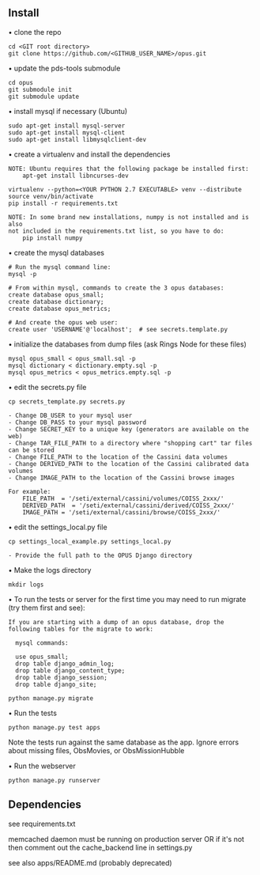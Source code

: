 ## Install

• clone the repo

    cd <GIT root directory>
    git clone https://github.com/<GITHUB_USER_NAME>/opus.git

• update the pds-tools submodule

    cd opus
    git submodule init
    git submodule update

• install mysql if necessary (Ubuntu)

    sudo apt-get install mysql-server
    sudo apt-get install mysql-client
    sudo apt-get install libmysqlclient-dev
	
• create a virtualenv and install the dependencies

    NOTE: Ubuntu requires that the following package be installed first:
        apt-get install libncurses-dev
	
    virtualenv --python=<YOUR PYTHON 2.7 EXECUTABLE> venv --distribute
    source venv/bin/activate
    pip install -r requirements.txt

    NOTE: In some brand new installations, numpy is not installed and is also
    not included in the requirements.txt list, so you have to do:
        pip install numpy

• create the mysql databases

    # Run the mysql command line:
    mysql -p
    
    # From within mysql, commands to create the 3 opus databases:  
    create database opus_small;  
    create database dictionary;
    create database opus_metrics;

    # And create the opus web user:
    create user 'USERNAME'@'localhost';  # see secrets.template.py 

• initialize the databases from dump files (ask Rings Node for these files)

    mysql opus_small < opus_small.sql -p
    mysql dictionary < dictionary.empty.sql -p
    mysql opus_metrics < opus_metrics.empty.sql -p

• edit the secrets.py file

    cp secrets_template.py secrets.py
    
    - Change DB_USER to your mysql user
    - Change DB_PASS to your mysql password
    - Change SECRET_KEY to a unique key (generators are available on the web)
    - Change TAR_FILE_PATH to a directory where "shopping cart" tar files can be stored
    - Change FILE_PATH to the location of the Cassini data volumes
    - Change DERIVED_PATH to the location of the Cassini calibrated data volumes
    - Change IMAGE_PATH to the location of the Cassini browse images

    For example:
        FILE_PATH  = '/seti/external/cassini/volumes/COISS_2xxx/'
        DERIVED_PATH  = '/seti/external/cassini/derived/COISS_2xxx/'
        IMAGE_PATH = '/seti/external/cassini/browse/COISS_2xxx/'
	
• edit the settings_local.py file

    cp settings_local_example.py settings_local.py
    
    - Provide the full path to the OPUS Django directory

• Make the logs directory

    mkdir logs

• To run the tests or server for the first time you may need to run migrate (try them first and see):

	If you are starting with a dump of an opus database, drop the following tables for the migrate to work:

	  mysql commands:
	  
	  use opus_small;
	  drop table django_admin_log;
	  drop table django_content_type;
	  drop table django_session;
	  drop table django_site;

    python manage.py migrate

• Run the tests

    python manage.py test apps

  Note the tests run against the same database as the app. Ignore errors about missing files, ObsMovies, or ObsMissionHubble

• Run the webserver

	python manage.py runserver



## Dependencies

see requirements.txt

memcached daemon must be running on production server OR if it's not then comment out the cache_backend line in settings.py

see also apps/README.md (probably deprecated)

